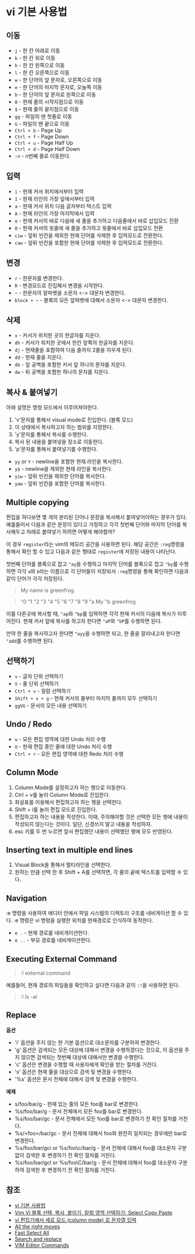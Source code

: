 # vi 기본 사용법

## 이동

* `j` - 한 칸 아래로 이동
* `k` - 한 칸 위로 이동
* `h` - 한 칸 왼쪽으로 이동
* `l` - 한 칸 오른쪽으로 이동
* `w` - 한 단어의 앞 문자로, 오른쪽으로 이동
* `e` - 한 단어의 마지막 문자로, 오늘쪽 이동
* `b` - 한 단어의 앞 문자로 왼쪽으로 이동
* `0` - 현재 줄의 시작지점으로 이동
* `$` - 현재 줄의 끝지점으로 이동
* `gg` - 파일의 맨 첫줄로 이동
* `G` - 파일의 맨 끝으로 이동
* `Ctrl + b` - Page Up
* `Ctrl + f` - Page Down
* `Ctrl + u` - Page Half Up
* `Ctrl + d` - Page Half Down
* `:n` - n번째 줄로 이동한다.

## 입력

* `i` - 현재 커서 위치에서부터 입력
* `I` - 현재 라인의 가장 앞에서부터 입력
* `a` - 현재 커서 위치 다음 글자부터 텍스트 입력
* `A` - 현재 라인의 가장 마지막에서 입력
* `o` - 현재 커서의 바로 다음에 새 줄을 추가하고 다음줄에서 바로 삽입모드 전환
* `O` - 현재 커서의 윗줄에 새 줄을 추가하고 윗줄에서 바로 삽입모드 전환
* `ciw` - 앞뒤 빈칸을 제외한 현재 단어를 삭제한 후 입력모드로 전환한다.
* `caw` - 앞뒤 빈칸을 포함한 현재 단어를 삭제한 후 입력모드로 전환한다. 

## 변경

* `r` - 한문자를 변경한다. 
* `R` - 변경모드로 진입해서 변경을 시작한다. 
* `~` - 한문자의 알파벳을 소문자 <-> 대문자 변경한다. 
* `block + ~` - 블록의 모든 앞파벳에 대해서 소문자 <-> 대문자 변경한다. 

## 삭제

* `x` - 커서가 위치한 곳의 한글자를 지운다.
* `dh` - 커서가 위치한 곳에서 한칸 앞쪽의 한글자를 지운다.
* `dj` - 현재줄을 포함하여 다음 줄까지 2줄을 지우게 된다.
* `dd` - 현재 줄을 지운다.
* `db` - 앞 공백을 포함한 커서 앞 하나의 문자를 지운다. 
* `dw` - 뒤 공백을 포함한 하나의 문자를 지운다. 

## 복사 & 붙여넣기

아래 설명은 명령 모드에서 이루어져야한다.

1. 'v'문자를 통해서 visual mode로 진입한다. (블록 모드)
2. 이 상태에서 복사하고자 하는 범위를 지정한다.
3. 'y'문자를 통해서 복사를 수행한다.
4. 복사 된 내용을 붙여넣을 장소로 이동한다.
5. 'p'문자를 통해서 붙여넣기를 수행한다.

* `yy` or `Y` - newline을 포함한 현재 라인을 복사한다. 
* `y$` - newline을 제외한 현재 라인을 복사한다.
* `yiw` - 앞뒤 빈칸을 제외한 단어를 복사한다.
* `yaw` - 앞뒤 빈칸을 포함한 단어를 복사한다.  

## Multiple copying

편집을 하다보면 몇 개의 분리된 단어나 문장을 복사해서 붙여넣어야하는 경우가 있다. 예를들어서 다음과 같은 문장이 있다고 가정하고 각각 첫번째 단어와 마지막 단어를 복사해두고 차례로 붙여넣기 하려면 어떻게 해야할까?  

이 경우 `register`라는 vim의 메모리 공간을 사용하면 된다. 해당 공간은 `:reg`명령을 통해서 확인 할 수 있고 다음과 같은 형태로 `register`에 저장된 내용이 나타난다.   

첫번째 단어를 블록으로 잡고 `"ay`을 수행하고 마지막 단어를 블록으로 잡고 `"by`를 수행하면 각각 `a`와 `b`라는 이름으로 각 단어들이 저장되서 `:reg`명령을 통해 확인하면 다음과 같이 단어가 각각 저장된다.

>My name is greenfrog.

>"0
"1
"2
"3
"4
"5
"6
"7
"8
"9
"a My
"b greenfrog

이를 다른곳에 복사할 때, `"ap`와 `"bp`를 입력하면 각각 현재 커서의 다음에 복사가 이루어진다. 현재 커서 앞에 복사를 하고자 한다면 `"aP`와 `"bP`를 수행하면 된다.   

만약 한 줄을 복사하고자 한다면 `"ayy`을 수행하면 되고, 한 줄을 잘라내고자 한다면 `"add`를 수행하면 된다. 

## 선택하기

* `v` - 글자 단위 선택하기
* `V` - 줄 단위 선택하기
* `Ctrl + v` - 컬럼 선택하기
* `Shift + v + g` - 현재 커서의 줄부터 마지막 줄까지 모두 선택하기
* `ggVG` - 문서의 모든 내용 선택하기

## Undo / Redo

* `u` - 모든 편집 영역에 대한 Undo 처리 수행
* `U` - 현재 편집 중인 줄에 대한 Undo 처리 수행
* `Ctrl + r` - 모든 편집 영역에 대한 Redo 처리 수행

## Column Mode

1. Column Mode를 설정하고자 하는 행으로 이동한다.
2. Ctrl + v를 눌러 Column Mode로 진입한다.
3. 화살표를 이용해서 편집하고자 하는 행을 선택한다.
4. Shift + i를 눌러 편집 모드로 진입한다.
5. 편집하고자 하는 내용을 작성한다. 이때, 주의해야할 것은 선택한 모든 행에 내용이 작성되지 않는다는 것이다. 일단, 신경쓰지 말고 내용을 작성하자.
6. esc 키를 두 번 누르면 앞서 편집했던 내용이 선택했던 행에 모두 반영된다.

## Inserting text in multiple end lines

1. Visual Block을 통해서 멀티라인을 선택한다.
2. 원하는 만큼 선택 한 후 Shift + A를 선택하면, 각 줄의 끝에 텍스트를 입력할 수 있다.

## Navigation

:e 명령을 사용하여 에디터 안에서 파일 시스템의 디렉토리 구조를 네비게이션 할 수 있다.
:e 명령은 vi 명령을 실행한 위치를 현재경로로 인식하여 동작한다.

* `e .` - 현재 경로를 네비게이션한다.
* `e ..` - 부모 경로를 네비게이션한다.

## Executing External Command

>:! external command

예를들어, 현재 경로의 파일들을 확인하고 싶다면 다음과 같이 `:!`을 사용하면 된다. 

>:! ls -al

## Replace

**옵션**

* 'i' 옵션을 주지 않는 한 기본 옵션으로 대소문자를 구분하여 변경한다.
* 'g' 옵션은 검색되는 모든 대상에 대해서 변경을 수행하겠다는 것으로, 이 옵션을 주지 않으면 검색되는 첫번째 대상에 대해서만 변경을 수행한다.
* 'c' 옵션은 변경을 수행할 때 사용자에게 확인을 받는 절차를 거친다.
* 's' 옵션은 현재 줄을 대상으로 검색 및 변경을 수행한다.
* '%s' 옵션은 문서 전체에 대해서 검색 및 변경을 수행한다.

**예제**

* s/foo/bar/g - 현재 있는 줄의 모든 foo를 bar로 변경한다.  
* %s/foo/bar/g - 문서 전체에서 모든 foo를 bar로 변경한다.
* %s/foo/bar/gc - 문서 전체에서 모든 foo를 bar로 변경하기 전 확인 절차를 거친다.
* %s/\<foo\>/bar/gc - 문서 전체에 대해서 foo와 완전히 일치되는 경우에만 bar로 변경한다.
* %s/foo/bar/gci or %s/foo\c/bar/g - 문서 전체에 대해서 foo를 대소문자 구분없이 검색한 후 변경하기 전 확인 절차를 거친다.
* %s/foo/bar/gcI or %s/foo\C/bar/g - 문서 전체에 대해서 foo를 대소문자 구분하여 검색한 후 변경하기 전 확인 절차를 거친다.

## 참조

* [vi 기본 사용법](http://soooprmx.com/wp/archives/2777)
* [Vim Vi 블록 선택, 복사, 붙이기, 칼럼 영역 선택하기; Select Copy Paste](http://mwultong.blogspot.com/2006/11/vim-vi-select-copy-paste.html)
* [vi 편집기에서 세로 모드 (column mode) 로 문자열 입력](http://starblood.tistory.com/entry/vi-%ED%8E%B8%EC%A7%91%EA%B8%B0%EC%97%90%EC%84%9C-%EC%84%B8%EB%A1%9C-%EB%AA%A8%EB%93%9C-column-mode-%EB%A1%9C-%EB%AC%B8%EC%9E%90%EC%97%B4-%EC%9E%85%EB%A0%A5)
* [All the right moves](http://vim.wikia.com/wiki/All_the_right_moves)
* [Fast Select All](http://dailyvim.blogspot.kr/2007/11/fast-select-all.html)
* [Search and replace](http://vim.wikia.com/wiki/Search_and_replace)
* [VIM Editor Commands](http://www.radford.edu/~mhtay/CPSC120/VIM_Editor_Commands.htm)
